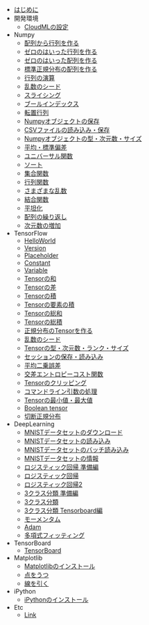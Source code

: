 
* [はじめに](README.md)
* 開発環境
	* [CloudMLの設定](cloudml.md)
* Numpy
    * [配列から行列を作る](numpy_arrmat.md)
    * [ゼロのはいった行列を作る](numpy_zerotensor.md)
    * [ゼロのはいった配列を作る](numpy_zeroarray.md)
    * [標準正規分布の配列を作る](numpy_randn.md)
    * [行列の演算](numpy006.md)
    * [乱数のシード](numpy007.md)
    * [スライシング](numpy008.md)
    * [ブールインデックス](numpy009.md)
    * [転置行列](numpy010.md)
    * [Numpyオブジェクトの保存](numpy011.md)
    * [CSVファイルの読み込み・保存](numpy012.md)
    * [Numpyオブジェクトの型・次元数・サイズ](numpy013.md)
    * [平均・標準偏差](numpy014.md)
    * [ユニバーサル関数](numpy015.md)
    * [ソート](numpy_sort.md)
    * [集合関数](numpy_set_func.md)
    * [行列関数](numpy_matrix_func.md)
    * [さまざまな乱数](numpy_random.md)
    * [結合関数](numpy_concat.md)
    * [平坦化](numpy_flatten.md)
    * [配列の繰り返し](numpy_repeat.md)
    * [次元数の増加](numpy_newaxis.md)
* TensorFlow
    * [HelloWorld](tensorflow_hello.md)
    * [Version](tensorflow_version.md)
    * [Placeholder](tensorflow_placeholder.md)
    * [Constant](tensorflow_constant.md)
    * [Variable](tensorflow_variable.md)
    * [Tensorの和](tensorflow_add.md)
    * [Tensorの差](tensorflow_sub.md)
    * [Tensorの積](tensorflow_matmul.md)
    * [Tensorの要素の積](tensorflow_mul.md)
    * [Tensorの総和](tensorflow_sum.md)
    * [Tensorの総積](tensorflow_prod.md)
    * [正規分布のTensorを作る](tensorflow_normal.md)
    * [乱数のシード](tensorflow_random.md)
    * [Tensorの型・次元数・ランク・サイズ](tensorflow_type.md)
    * [セッションの保存・読み込み](tensorflow_session.md)
    * [平均二乗誤差](tensorflow_mse.md)
    * [交差エントロピーコスト関数](tensorflow_cross_entropy.md)
    * [Tensorのクリッピング](tensorflow_clip_by_value.md)
    * [コマンドライン引数の処理](tensorflow_flags.md)
    * [Tensorの最小値・最大値](tensorflow_argmin.md)
    * [Boolean tensor](tensorflow_boolean.md)
    * [切断正規分布](tensorflow_truncated_normal.md)
* DeepLearning
    * [MNISTデータセットのダウンロード](tensorflow_mnist_download.md)
    * [MNISTデータセットの読み込み](tensorflow_mnist_load.md)
    * [MNISTデータセットのバッチ読み込み](tensorflow_mnist_batch.md)
    * [MNISTデータセットの情報](tensorflow_mnist_info.md)
    * [ロジスティック回帰 準備編](tensorflow_logistic_regression_first.md)
    * [ロジスティック回帰](tensorflow_logistic_regression_last.md)
    * [ロジスティック回帰2](tensorflow_logistic_regression_last2.md)
    * [3クラス分類 準備編](tensorflow_three_classification_first.md)
    * [3クラス分類](tensorflow_three_classification_last.md)
    * [3クラス分類 Tensorboard編](tensorflow_three_classification_tensorboard.md)
    * [モーメンタム](tensorflow_iris_momentum.md)
    * [Adam](tensorflow_iris_adam.md)
    * [多項式フィッティング](tensorflow_fitting.md)
* TensorBoard
    * [TensorBoard](tensorboard.md)
* Matplotlib
    * [Matplotlibのインストール](matplotlib.md)
    * [点をうつ](matplotlib_point.md)
    * [線を引く](matplotlib_line.md)
* iPython
    * [iPythonのインストール](ipython.md)
* Etc
    * [Link](link.md)


